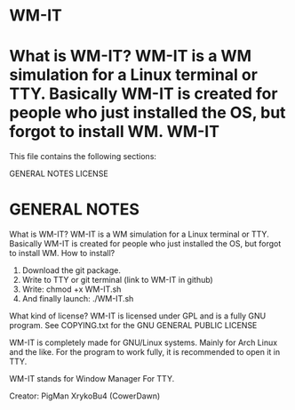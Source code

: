 # WM-IT
What is WM-IT? WM-IT is a WM simulation for a Linux terminal or TTY. Basically WM-IT is created for people who just installed the OS, but forgot to install WM.
WM-IT
=========================

This file contains the following sections:

GENERAL NOTES
LICENSE

GENERAL NOTES
=============
What is WM-IT?
WM-IT is a WM simulation for a Linux terminal or TTY. Basically WM-IT is created for people who just installed the OS, but forgot to install WM.
How to install?
1. Download the git package.
2. Write to TTY or git terminal (link to WM-IT in github)
3. Write: chmod +x WM-IT.sh
4. And finally launch: ./WM-IT.sh

What kind of license? WM-IT is licensed under GPL and is a fully GNU program.
See COPYING.txt for the GNU GENERAL PUBLIC LICENSE

WM-IT is completely made for GNU/Linux systems. Mainly for Arch Linux and the like. For the program to work fully, it is recommended to open it in TTY.

WM-IT stands for Window Manager For TTY.

Creator: PigMan XrykoBu4 (CowerDawn)
